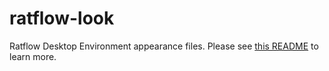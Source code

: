 # ratflow-look
Ratflow Desktop Environment appearance files. Please see [this README](https://github.com/ratflow/ratflow-desktop/blob/master/README.md) to learn more.
